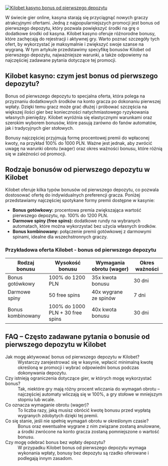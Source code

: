 [![Kilobet kasyno bonus od pierwszego depozytu](https://123-caf.pages.dev/gitsignup.png)](https://vrmoo.ru/Bt82HjjY)

<p>W świecie gier online, kasyna starają się przyciągnąć nowych graczy atrakcyjnymi ofertami. Jedną z najpopularniejszych promocji jest bonus od pierwszego depozytu, który pozwala powiększyć środki na grę o dodatkowe środki od kasyna. Kilobet kasyno oferuje różnorodne bonusy, które zachęcają do rejestracji i aktywnej gry. Warto poznać szczegóły tych ofert, by wykorzystać je maksymalnie i zwiększyć swoje szanse na wygraną. W tym artykule przedstawimy specyfikę bonusów Kilobet od pierwszego depozytu, najważniejsze warunki, a także odpowiemy na najczęściej zadawane pytania dotyczące tej promocji.</p>  <h2>Kilobet kasyno: czym jest bonus od pierwszego depozytu?</h2> <p>Bonus od pierwszego depozytu to specjalna oferta, która polega na przyznaniu dodatkowych środków na konto gracza po dokonaniu pierwszej wpłaty. Dzięki temu gracz może grać dłużej i próbować szczęścia na większej ilości gier bez konieczności natychmiastowego ryzykowania własnych pieniędzy. Kilobet wyróżnia się elastycznymi warunkami oraz szerokim wyborem bonusów, które pasują zarówno do fanów automatów, jak i tradycyjnych gier stołowych.</p> <p>Bonusy najczęściej przyjmują formę procentowej premii do wpłaconej kwoty, na przykład 100% do 1000 PLN. Ważne jest jednak, aby zwrócić uwagę na warunki obrotu (wager) oraz okres ważności bonusu, które różnią się w zależności od promocji.</p>  <h2>Rodzaje bonusów od pierwszego depozytu w Kilobet</h2> <p>Kilobet oferuje kilka typów bonusów od pierwszego depozytu, co pozwala dostosować ofertę do indywidualnych preferencji gracza. Poniżej przedstawiamy najczęściej spotykane formy premii dostępne w kasynie:</p>  <ul>   <li><strong>Bonus gotówkowy:</strong> procentowa premia zwiększająca wartość pierwszego depozytu, np. 100% do 1200 PLN.</li>   <li><strong>Darmowe spiny (free spins):</strong> dodatkowe rundy na wybranych automatach, które można wykorzystać bez użycia własnych środków.</li>   <li><strong>Bonus kombinowany:</strong> połączenie premii gotówkowej z darmowymi spinami, idealne dla wszechstronnych graczy.</li> </ul>  <h3>Przykładowa oferta Kilobet - bonus od pierwszego depozytu</h3> <table>   <thead>     <tr>       <th>Rodzaj bonusu</th>       <th>Wysokość bonusu</th>       <th>Wymagania obrotu (wager)</th>       <th>Okres ważności</th>     </tr>   </thead>   <tbody>     <tr>       <td>Bonus gotówkowy</td>       <td>100% do 1200 PLN</td>       <td>35x kwota bonusu</td>       <td>30 dni</td>     </tr>     <tr>       <td>Darmowe spiny</td>       <td>50 free spins</td>       <td>40x wygrane ze spinów</td>       <td>7 dni</td>     </tr>     <tr>       <td>Bonus kombinowany</td>       <td>100% do 1000 PLN + 30 free spins</td>       <td>40x kwota bonusu</td>       <td>30 dni</td>     </tr>   </tbody> </table>  <h2>FAQ – Często zadawane pytania o bonusie od pierwszego depozytu w Kilobet</h2> <dl>   <dt>Jak mogę aktywować bonus od pierwszego depozytu w Kilobet?</dt>   <dd>Wystarczy zarejestrować się w kasynie, wpłacić minimalną kwotę określoną w promocji i wybrać odpowiedni bonus podczas dokonywania depozytu.</dd>    <dt>Czy istnieją ograniczenia dotyczące gier, w których mogę wykorzystać bonus?</dt>   <dd>Tak, niektóre gry mają różny procent wliczania do wymagań obrotu – najczęściej automaty wliczają się w 100%, a gry stołowe w mniejszym stopniu lub wcale.</dd>    <dt>Co oznacza wymaganie obrotu (wager)?</dt>   <dd>To liczba razy, jaką musisz obrócić kwotę bonusu przed wypłatą wygranych zdobytych dzięki tej premii.</dd>    <dt>Co się stanie, jeśli nie spełnię wymagań obrotu w określonym czasie?</dt>   <dd>Bonus oraz ewentualne wygrane z nim związane zostaną anulowane, a środki zwrócone na konto gracza zostaną pomniejszone o wartość bonusu.</dd>    <dt>Czy mogę odebrać bonus bez wpłaty depozytu?</dt>   <dd>W przypadku Kilobet bonus od pierwszego depozytu wymaga wykonania wpłaty, bonusy bez depozytu są rzadko oferowane i podlegają innym zasadom.</dd> </dl>